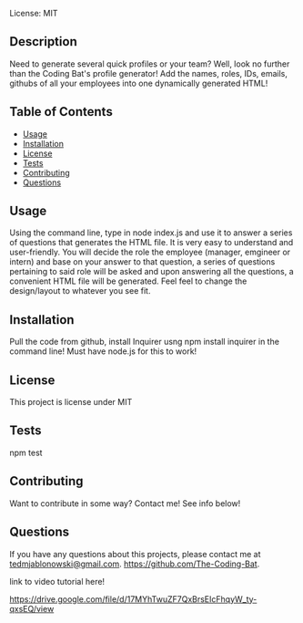 License: MIT

## Description 
Need to generate several quick profiles or your team? Well, look no further than the Coding Bat's profile generator! Add the names, roles, IDs, emails, githubs of all your employees into one dynamically generated HTML!
## Table of Contents
* [Usage](#Usage)
* [Installation](#Installation)
* [License](#License)
* [Tests](#Tests)
* [Contributing](#Contributing)
* [Questions](#Questions)

## Usage 
Using the command line, type in node index.js and use it to answer a series of questions that generates the HTML file. It is very easy to understand and user-friendly. You will decide the role the employee (manager, emgineer or intern) and base on your answer to that question, a series of questions pertaining to said role will be asked and upon answering all the questions, a convenient HTML file will be generated. Feel feel to change the design/layout to whatever you see fit.
## Installation 
Pull the code from github, install Inquirer usng npm install inquirer in the command line! Must have node.js for this to work!
## License 
This project is license under MIT
## Tests
npm test
## Contributing 
Want to contribute in some way? Contact me! See info below!
## Questions
If you have any questions about this projects, please contact me at tedmjablonowski@gmail.com. https://github.com/The-Coding-Bat.

link to video tutorial here!

https://drive.google.com/file/d/17MYhTwuZF7QxBrsEIcFhqyW_ty-qxsEQ/view
